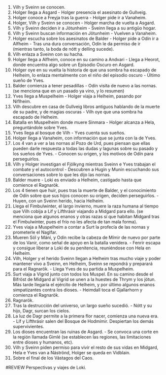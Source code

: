 
1. Vilh y Sveinn se conocen.
2. Holger llega a Asgard - Holger presencia el asesinato de Gullveig.
3. Holger conoce a Freyja tras la guerra - Holger pide ir a Vanaheim.
4. Holger, Vilh y Sveinn se conocen - Holger marcha de vuelta a Asgard.
5. Vilh y Sveinn deciden ir a Jötunheim - Sveinn llega a su antigüo hogar.
6. Vilh y Sveinn buscan información en Jötunheim - Vuelven a Vanaheim.
7. Holger escucha sobre los asesinatos de Balder - Holger pide a Odín ir a Alfheim - Tras una dura conversación, Odín le da permiso de ir (mientras tanto, la boda de nótt y delling sucede).
8. Vilh enlaza a Sveinn con su hacha.
9. Holger llega a Alfheim, conoce en su camino a Andvari - Llega a Heorot, donde encuentra algo sobre un Episodio Oscuro en Asgard.
10. Holger oye en su vuelta la historia de que una sombra ha escapado de Helheim, lo enlaza mentalmente con el niño del episodio oscuro - Último sueño de Yves.
11. Balder comienza a tener pesadillas - Odín visita de nuevo a las nornas. (se menciona que en un pasado ya vino, y lo resumen)
12. Yves llega a Muspelheim - Holger viaja a Helheim, pasando por Niflheim.
13. Vilh descubre en casa de Gullveig libros antiguos hablando de la muerte de su padre, y de magias oscuras - Vilh oye que una sombra ha escapado de Helheim.
14. Batalla en Muspelheim donde muere Sinmara - Holger alcanza a Hela, preguntándole sobre Yves.
15. Yves llega al bosque de Vilh - Yves cuenta sus sueños.
16. Holger llega a Vanaheim, con información que se junta con la de Yves.
17. Los 4 van a ver a las nornas al Pozo de Urd, pues piensan que ellas pueden darle respuesta a todas las dudas y lagunas sobre su pasado y los sueños de Yves. - Conocen su origen, y los motivos de Odín para perseguirlos.
18. Vilh y Holger investigan el Fjölkyng mientras Sveinn e Yves trabajan el combate y el autocontrol - Descubren a Hugin y Munin escuchando sus conversaciones sobre lo que les dijo las nornas.
19. Balder muere - Loki es enviado a Helheim, castigado hasta que comience el Ragnarök.
20. Los 4 tienen que huir, pues tras la muerte de Balder, y el conocimiento de Odín sobre que sus hijos conocen su origen, deciden perseguirlos. - Huyen, con un Sveinn herido, hacia Helheim.
21. Llega el Fimbulwinter, el largo invierno, muere la raza humana al tiempo que Vilh cobija a Líf y Lifthrásir viajando a Midgard para ello. (se menciona que algunos enanos y otras razas sí que habitan Midgard tras el Fimbulwinter, pues el frío no les afecta de tan mala forma).
22. Yves viaja a Muspelheim a contar a Surt la profecía de las nornas y prometerle el Naglfar.
23. Mueren Sól y Máni, y Odín recibe la cabeza de Mímir de nuevo por parte de los Vanir, como señal de apoyo en la batalla venidera. - Fenrir escapa y consigue liberar a Loki de su penitencia, reuniéndose con Hela en Helheim.
24. Vilh, Holger y el herido Sveinn llegan a Helheim tras mucho viaje y poder mantener vivo a Sveinn, en Helheim, Sveinn se repondrá y preparará para el Ragnarök. - Llega Yves de su partida a Muspelheim.
25. Surt viaja a Vígrid junto con todos los Muspel. En su camino desde el Bifröst de Midgard al Vigrid se unen a la huestes de Thrym y los jötun. Más tarde llegaría el ejército de Helheim, y por último algunos enanos simpatizantes contra los dioses. - Heimdall toca el Gjallarhorn y comienza el Ragnarök.
26. Ragnarök.
27. Tras la destrucción del universo, un largo sueño sucedió. - Nótt y su hijo, Dagr, surcan los cielos.
28. La luz de Dagr permite a la primera flor nacer, comienza una nueva era. - Líf y Lifthrásir salen del Bosque de Hodmímir. Despiertan los demás supervivientes.
29. Los dioses encuentran las ruinas de Asgard. - Se convoca una corte en la región llamada Gimlé (se establecen las regiones, las limitaciones entre dioses y humanos, etc).
30. Vilh y Sveinn piden permiso para vivir el resto de sus vidas en Midgard, Hela e Yves van a Náströnd, Holger se queda en Vidblain.
31. Sobre el final de los Vástagos del Caos.

#REVIEW Perspectivas y viajes de Loki.
